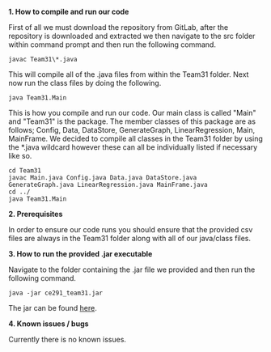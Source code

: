 **1. How to compile and run our code**

First of all we must download the repository from GitLab, after the repository is downloaded and extracted we then navigate to the src folder within command prompt and then run the following command.

```
javac Team31\*.java
```

This will compile all of the .java files from within the Team31 folder. Next now run the class files by doing the following.

```
java Team31.Main
```

This is how you compile and run our code. Our main class is called "Main" and "Team31" is the package. The member classes of this package are as follows; Config, Data, DataStore, GenerateGraph, LinearRegression, Main, MainFrame. We decided to compile all classes in the Team31 folder by using the *.java wildcard however these can all be individually listed if necessary like so.

```
cd Team31
javac Main.java Config.java Data.java DataStore.java GenerateGraph.java LinearRegression.java MainFrame.java
cd ../
java Team31.Main
```

**2. Prerequisites**

In order to ensure our code runs you should ensure that the provided csv files are always in the Team31 folder along with all of our java/class files.

**3. How to run the provided .jar executable**

Navigate to the folder containing the .jar file we provided and then run the following command.

```
java -jar ce291_team31.jar
```

The jar can be found [here](https://cseegit.essex.ac.uk/2020_ce291/ce291_team31/-/blob/master/FinalProduct/ce291_team31.jar).

**4. Known issues / bugs**

Currently there is no known issues.
